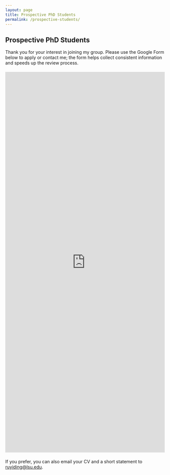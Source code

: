 ```yaml
---
layout: page
title: Prospective PhD Students
permalink: /prospective-students/
---
```


## Prospective PhD Students

Thank you for your interest in joining my group. Please use the Google Form below to apply or contact me; the form helps collect consistent information and speeds up the review process.

<!-- Replace the src value below with your Google Form's embed URL. To get it: in Google Forms -> Send -> Embed < > -> copy the src value -->
<div style="max-width:900px; margin: 20px 0;">
  <iframe src="https://forms.gle/8wAiRLH1ijqF3fdQA" width="100%" height="1200" frameborder="0" marginheight="0" marginwidth="0">Loading…</iframe>
</div>


If you prefer, you can also email your CV and a short statement to <a href="mailto:ruyiding@lsu.edu">ruyiding@lsu.edu</a>.
